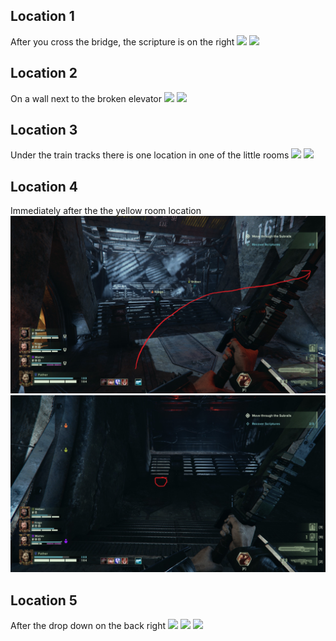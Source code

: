 ## Location 1
After you cross the bridge, the scripture is on the right
![](images/20221204171602_1_edit.jpg)
![](images/20221204171547_1.jpg)
## Location 2
On a wall next to the broken elevator
![](images/20221125180632_1_edit.jpg)
![](images/20221125180620_1.jpg)
## Location 3
Under the train tracks there is one location in one of the little rooms
![](images/20221204172958_1_edit.jpg)
![](images/20221204172937_1.jpg)
## Location 4
Immediately after the the yellow room location
![](images/Scripture_Rails_Back_1.jpg)
![](images/Scripture_Rails_Back_2.jpg)
## Location 5
After the drop down on the back right
![](images/20221204173242_1_edit.jpg)
![](images/20221204173410_1_edit.jpg)
![](images/20221204173305_1.jpg)
